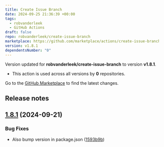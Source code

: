 ```yaml
---
title: Create Issue Branch
date: 2024-09-25 21:36:39 +00:00
tags:
  - robvanderleek
  - GitHub Actions
draft: false
repo: robvanderleek/create-issue-branch
marketplace: https://github.com/marketplace/actions/create-issue-branch
version: v1.8.1
dependentsNumber: "0"
---
```



Version updated for **robvanderleek/create-issue-branch** to version **v1.8.1**.
- This action is used across all versions by **0** repositories.

Go to the [GitHub Marketplace](https://github.com/marketplace/actions/create-issue-branch) to find the latest changes.

## Release notes

## [1.8.1](https://github.com/robvanderleek/create-issue-branch/compare/v1.8.0...v1.8.1) (2024-09-21)


### Bug Fixes

* Also bump version in package.json ([1593b9b](https://github.com/robvanderleek/create-issue-branch/commit/1593b9b49ec2b38d594ed6cfbea1ff454f7318a1))




